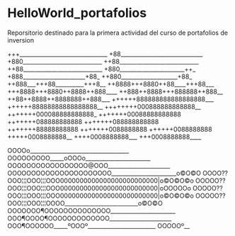 # HelloWorld_portafolios
Reporsitorio destinado para la primera actividad del curso de portafolios de inversion

+++_______________________________
+88_____________________________
+880____________________________
++88____________________________
++88____________________________
+880_______________________++_
+888______________________+88_
++880____________________+88_
++888___+++88__________+++8__
++8888+++8880++88____+++88___
+++8888+++8880++8888++888____
++888++8888+++888888++888__
++88++8888++8888888++888___
++++++888888888888888888___
++++++88888888888888888__
++++++++000888888888888__
+++++++000088888888888_
+++++++00088888888888
+++++++088888888888
+++++++088888888888
+++++++88888888888
+++++++0088888888
++++++0088888888
+++++0008888888__
++++0008888888___
+++0008888888____

OOOOo___________________________________
OOOOOOOOO_____oOOOo_______________________
OOOOOOOOOOOOOOOOO@OOO______________________
OOOOOOOOOOOOOOOOOOOOOO_______________________o©O©O
OOOO??OOO¦¦¦OOO¦¦¦OOO0000000000000000000000000|o©O©O©o
OOOOO??OOO¦¦¦OOO¦¦¦OOO0000000000000000000000000|oOOOOOo
OOOOO??OOO¦¦¦OOO¦¦¦OOO0000000000000000000000000|o©O©O©o
OOOOO??OOO¦¦¦OOO¦¦¦OOOO__________________________o©O©O
OOOOOOO¶OOOOOOOOOOOOOO_______________________
OOO¶OOOO¶OOOOOOOOOOOOO______________________
OOO¶OOOOOO_____ºOOOº________________________
OOOOOº__
